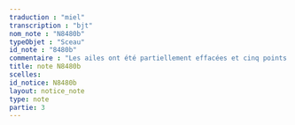 ```yaml
---
traduction : "miel"
transcription : "bjt"
nom_note : "N8480b"
typeObjet : "Sceau"
id_note : "8480b"
commentaire : "Les ailes ont été partiellement effacées et cinq points tracés au stylet sur la surface lissée."
title: note N8480b
scelles: 
id_notice: N8480b
layout: notice_note
type: note
partie: 3
---
```

